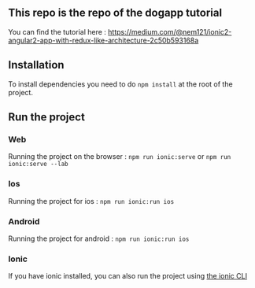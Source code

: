 ## This repo is the repo of the dogapp tutorial
You can find the tutorial here : https://medium.com/@nem121/ionic2-angular2-app-with-redux-like-architecture-2c50b593168a

## Installation 
To install dependencies you need to do `npm install` at the root of the project.

## Run the project 
### Web
Running the project on the browser : `npm run ionic:serve` or `npm run ionic:serve --lab`

### Ios 
Running the project for ios : `npm run ionic:run ios`

### Android
Running the project for android : `npm run ionic:run ios`

### Ionic 
If you have ionic installed, you can also run the project using [the ionic CLI](https://ionicframework.com/docs/cli/)